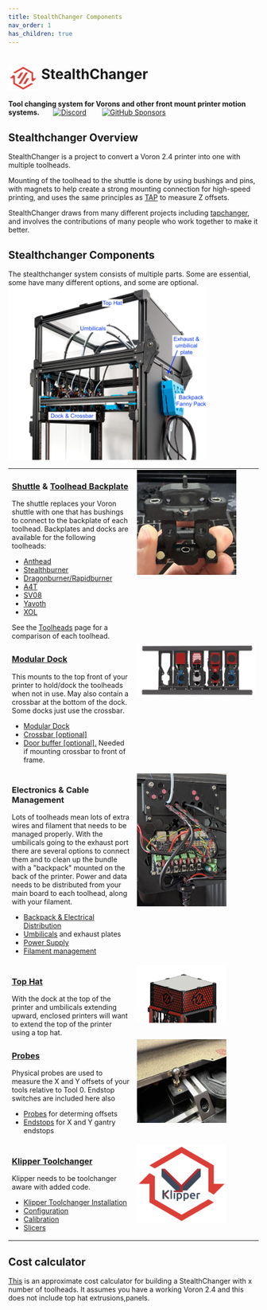 ```yaml
---
title: StealthChanger Components
nav_order: 1
has_children: true
---
```

<!-- Use the page layout at TOC.md:  https://github.com/sdylewski/StealthChanger/blob/main/docs/TOC.md -->

# <img src="media/Logos/Stealthchanger_logo.png" style="height:50px;vertical-align:text-top" /> StealthChanger

<b>Tool changing system for Vorons and other front mount printer motion systems.</b>&nbsp;&nbsp;&nbsp;&nbsp;&nbsp;&nbsp;
 <a href="https://discord.gg/draftshift" target="_blank" alt="Join our Discord">![Discord](https://img.shields.io/discord/1226846451028725821?logo=discord&logoColor=%23ffffff&label=Join%20our%20Discord&labelColor=%237785cc&color=%23adf5ff)</a>
&nbsp;&nbsp;&nbsp;&nbsp;&nbsp;&nbsp;
<a href="https://github.com/sponsors/DraftShift" target="_blank" alt="Sponsor Us">![GitHub Sponsors](https://img.shields.io/github/sponsors/DraftShift?logo=githubsponsors&label=Sponsors&labelColor=rgb(246%2C%20248%2C%20250)&color=rgb(191%2C%2057%2C%20137))</a>


## Stealthchanger Overview
StealthChanger is a project to convert a Voron 2.4 printer into one with multiple toolheads.

Mounting of the toolhead to the shuttle is done by using bushings and pins, with magnets to help create a strong mounting connection for high-speed printing, and uses the same principles as [TAP](https://github.com/VoronDesign/Voron-Tap) to measure Z offsets.

StealthChanger draws from many different projects including [tapchanger](https://github.com/viesturz/tapchanger), and involves the contributions of many people who work together to make it better. 

## Stealthchanger Components
The stealthchanger system consists of multiple parts. Some are essential, some have many different options, and some are optional. 
<br />
<img src="media/CableManagement/LDO_Stealthchanger_back_annotated.png" width="400"/>
<br />
<table>
 <tbody>
  <tr>
   <td valign="top" width="50%"><h3><a href="Shuttle.md">Shuttle</a> & <a href="Toolheads/Toolheads.md">Toolhead Backplate</a></h3>
    The shuttle replaces your Voron shuttle with one that has bushings to connect to the backplate of each toolhead. Backplates and docks are available for the following toolheads:
    <br />
    <ul>
     <li><a href="Toolheads/Anthead.md">Anthead</a></li>
     <li><a href="Toolheads/Stealthburner.md">Stealthburner</a></li>
     <li><a href="Toolheads/Dragonburner.md">Dragonburner/Rapidburner</a></li>
     <li><a href="Toolheads/A4T.md">A4T</a></li>
     <li><a href="Toolheads/SV08.md">SV08</a></li>
     <li><a href="Toolheads/Yavoth.md">Yavoth</a></li>
     <li><a href="Toolheads/XOL.md">XOL</a></li>
    </ul>
    See the <a href="Toolheads/Toolheads.md">Toolheads</a> page for a comparison of each toolhead.
   </td>
   <td valign="top" width="50%">
    <img src="media/Shuttle/shuttle.jpg" width="200" />
   </td>
  </tr>
  
  <tr>
   <td valign="top" width="50%">
    <h3><a href="Docks.md">Modular Dock</a></h3>
    This mounts to the top front of your printer to hold/dock the toolheads when not in use. May also contain a crossbar at the bottom of the dock. Some docks just use the crossbar.
    <br />
    <ul>
     <li><a href="Docks.md">Modular Dock</a></li>
     <li><a href="Crossbar.md">Crossbar [optional]</a></li>
     <li><a href="DoorBuffer.md">Door buffer [optional].</a> Needed if mounting crossbar to front of frame.</li>
    </ul>
   </td>
   <td valign="top" width="50%">
    <img src="media/Dock/dock_front.png" width="400" />
   </td>
  </tr>
 
  <tr>
   <td valign="top" width="50%"><h3>Electronics & Cable Management</h3>
    Lots of toolheads mean lots of extra wires and filament that needs to be managed properly. With the umbilicals going to the exhaust port there are several options to connect them and to clean up the bundle with a "backpack" mounted on the back of the printer.
    Power and data needs to be distributed from your main board to each toolhead, along with your filament.  
    <ul>
     <li><a href="CableManagement/ElectricalDistribution.md">Backpack & Electrical Distribution</a></li>
     <li><a href="CableManagement/Umbilicals.md">Umbilicals</a> and exhaust plates</li>
     <li><a href="Electronics_CablesPower.md">Power Supply</a>
     <li><a href="CableManagement/FilamentManagement.md">Filament management</a></li>
    </ul>
    </td><td valign="top" width="50%">
    <img src="media/CableManagement/wire_management.jpg" width="180" />
   </td>
  </tr>
  
  <tr>
   <td valign="top" width="50%">
    <h3><a href="TopHat.md">Top Hat</a></h3>
    With the dock at the top of the printer and umbilicals extending upward, enclosed printers will want to extend the top of the printer using a top hat.  
    </td><td valign="top" width="50%">
    <img src="media/TopHat/printed_tophat.png" width="180" />
   </td>
  </tr>
  
  <tr>
   <td valign="top" width="50%"><h3><a href="Probes.md">Probes</a></h3>
    Physical probes are used to measure the X and Y offsets of your tools relative to Tool 0. Endstop switches are included here also
    <ul>
     <li><a href="Probes.md">Probes</a> for determing offsets</li>
     <li><a href="Endstops.md">Endstops</a> for X and Y gantry endstops</li>
    </ul>
    </td><td valign="top" width="50%">
    <img src="media/Probes/sexball-probe.jpg" width="180" />
   </td>
  </tr>
   
  <tr>
   <td valign="top" width="50%">
    <h3><a href="Software.md">Klipper Toolchanger</a></h3>
    Klipper needs to be toolchanger aware with added code.
    <ul>
     <li><a href="Installation.md">Klipper Toolchanger Installation</a></li>
     <li><a href="Configuration.md">Configuration</a></li>
     <li><a href="Calibration.md">Calibration</a></li>
     <li><a href="Slicers.md">Slicers</a></li>
    </ul>
    </td><td valign="top" width="50%">
    <img src="media/Logos/klipper_toolchanger_logo.png" width="180" />
   </td>
  </tr>
 </tbody>
</table>

## Cost calculator

[This](https://docs.google.com/spreadsheets/d/1cjlZ4xi84sUbo09nV3CDkOrLjz3leInTZ9sxwSzPscE) is an approximate cost calculator for building a StealthChanger with x number of toolheads. It assumes you have a working Voron 2.4 and this does not include top hat extrusions,panels.






